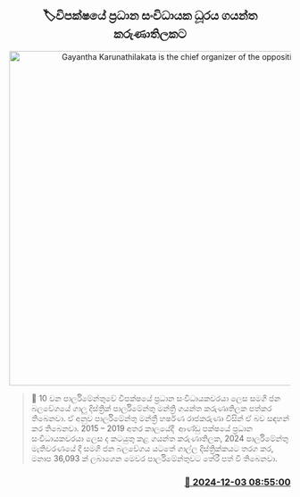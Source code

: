 <p align='center'><b><h2 align='center' title='Gayantha Karunathilakata is the chief organizer of the opposition'>🏷විපක්ෂයේ ප්‍රධාන සංවිධායක ධූර​ය ගයන්ත කරුණාතිලකට</h2></b></p>
<p align='center'><img src='https://helakuru.sgp1.cdn.digitaloceanspaces.com/esana/images/lib/gayantha-karu-SJB.jpg' width='600' alt='Gayantha Karunathilakata is the chief organizer of the opposition'></p>

>📝 10 වන පාර්ලිමේන්තුවේ විපක්ෂයේ ප්‍රධාන සංවිධායකවරයා ලෙස සමගි ජන බලවේගයේ ගාලු දිස්ත්‍රික් පාර්ලිමේන්තු මන්ත්‍රී ගයන්ත කරුණාතිලක පත්කර තිබෙනවා.
ඒ අනුව පාර්ලිමේන්තු මන්ත්‍රී හර්ෂණ රාජකරුණා විසින් ඒ බව සඳහන් කර තිබෙනවා.
2015 – 2019 අතර කාලයේදී  ආණ්ඩු පක්ෂයේ ප්‍රධාන සංවිධායකවරයා ලෙස ද කටයුතු කළ ගයන්ත කරුණාතිලක, 2024 පාර්ලිමේන්තු මැතිවරණයේ දී සමගි ජන බලවේගය යටතේ ගාල්ල දිස්ත්‍රික්කයට තරග කර, මනාප 36,093 ක් ලබාගෙන මෙවර පාර්ලිමේන්තුවට තේරී පත් වී තිබෙනවා.


<h3 align='right'><a href='https://www.helakuru.lk/esana/p/105614/'>📅 2024-12-03 08:55:00</a></h3>
